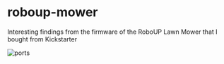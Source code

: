 # roboup-mower
Interesting findings from the firmware of the RoboUP Lawn Mower that I bought from Kickstarter

![ports](https://github.com/jrm16020/roboup-mower/assets/11699937/579ff20c-b2e3-4ed7-a0a3-03e94de6d8e1)
